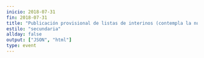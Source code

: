 ```yaml
---
inicio: 2018-07-31
fin: 2018-07-31
title: "Publicación provisional de listas de interinos (contempla la nueva baremación   el día trabajado  los bloques de  oposición y listado de decaídos)" 
estilo: "secundaria"
allday: false
output: ["JSON", "html"]
type: event
---
```

